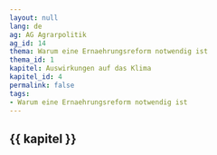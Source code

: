 ```yaml
---
layout: null
lang: de
ag: AG Agrarpolitik
ag_id: 14
thema: Warum eine Ernaehrungsreform notwendig ist
thema_id: 1
kapitel: Auswirkungen auf das Klima
kapitel_id: 4
permalink: false
tags:
- Warum eine Ernaehrungsreform notwendig ist
---
```


## {{ kapitel }}
